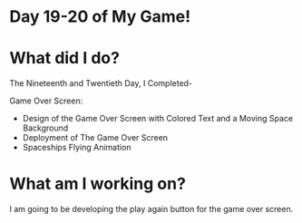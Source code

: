 # Day 19-20 of My Game!

# What did I do?

The Nineteenth and Twentieth Day, I Completed-

Game Over Screen:

* Design of the Game Over Screen with Colored Text and a Moving Space Background
* Deployment of The Game Over Screen 
* Spaceships Flying Animation

# What am I working on? 

I am going to be developing the play again button for the game over screen. 
